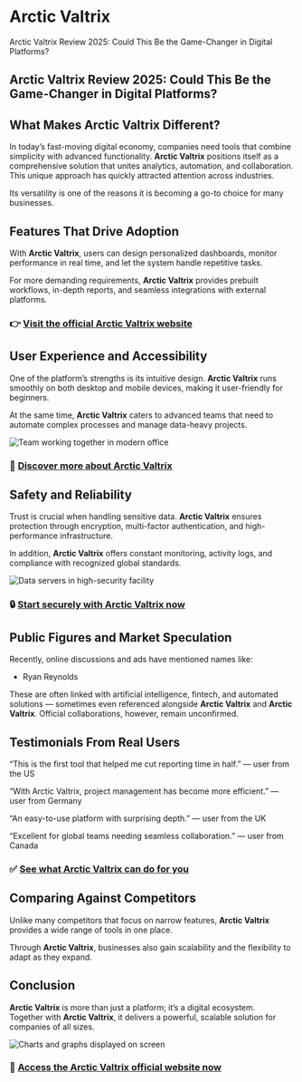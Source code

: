 # Arctic Valtrix
Arctic Valtrix Review 2025: Could This Be the Game-Changer in Digital Platforms?
## Arctic Valtrix Review 2025: Could This Be the Game-Changer in Digital Platforms?

## What Makes Arctic Valtrix Different?
In today’s fast-moving digital economy, companies need tools that combine simplicity with advanced functionality. **Arctic Valtrix** positions itself as a comprehensive solution that unites analytics, automation, and collaboration.  
This unique approach has quickly attracted attention across industries.  

Its versatility is one of the reasons it is becoming a go-to choice for many businesses.

## Features That Drive Adoption
With **Arctic Valtrix**, users can design personalized dashboards, monitor performance in real time, and let the system handle repetitive tasks.  

For more demanding requirements, **Arctic Valtrix** provides prebuilt workflows, in-depth reports, and seamless integrations with external platforms.

### 👉 **[Visit the official Arctic Valtrix website](https://arcticvaltrix.org)**

## User Experience and Accessibility
One of the platform’s strengths is its intuitive design. **Arctic Valtrix** runs smoothly on both desktop and mobile devices, making it user-friendly for beginners.  

At the same time, **Arctic Valtrix** caters to advanced teams that need to automate complex processes and manage data-heavy projects.

![Team working together in modern office](https://images.pexels.com/photos/5673488/pexels-photo-5673488.jpeg?auto=compress&cs=tinysrgb&w=1170&h=780&dpr=1)

### 🔗 **[Discover more about Arctic Valtrix](https://arcticvaltrix.org)**

## Safety and Reliability
Trust is crucial when handling sensitive data. **Arctic Valtrix** ensures protection through encryption, multi-factor authentication, and high-performance infrastructure.  

In addition, **Arctic Valtrix** offers constant monitoring, activity logs, and compliance with recognized global standards.

![Data servers in high-security facility](https://images.pexels.com/photos/373543/pexels-photo-373543.jpeg?auto=compress&cs=tinysrgb&w=1170&h=780&dpr=1)

### 🔒 **[Start securely with Arctic Valtrix now](https://arcticvaltrix.org)**

## Public Figures and Market Speculation
Recently, online discussions and ads have mentioned names like:  

- Ryan Reynolds  

These are often linked with artificial intelligence, fintech, and automated solutions — sometimes even referenced alongside **Arctic Valtrix** and **Arctic Valtrix**. Official collaborations, however, remain unconfirmed.

## Testimonials From Real Users
“This is the first tool that helped me cut reporting time in half.” — user from the US  

“With Arctic Valtrix, project management has become more efficient.” — user from Germany  

“An easy-to-use platform with surprising depth.” — user from the UK  

“Excellent for global teams needing seamless collaboration.” — user from Canada  

### ✅ **[See what Arctic Valtrix can do for you](https://arcticvaltrix.org)**

## Comparing Against Competitors
Unlike many competitors that focus on narrow features, **Arctic Valtrix** provides a wide range of tools in one place.  

Through **Arctic Valtrix**, businesses also gain scalability and the flexibility to adapt as they expand.

## Conclusion
**Arctic Valtrix** is more than just a platform; it’s a digital ecosystem.  
Together with **Arctic Valtrix**, it delivers a powerful, scalable solution for companies of all sizes.  

![Charts and graphs displayed on screen](https://images.pexels.com/photos/669610/pexels-photo-669610.jpeg?auto=compress&cs=tinysrgb&w=1170&h=780&dpr=1)

### 🚀 **[Access the Arctic Valtrix official website now](https://arcticvaltrix.org)**
